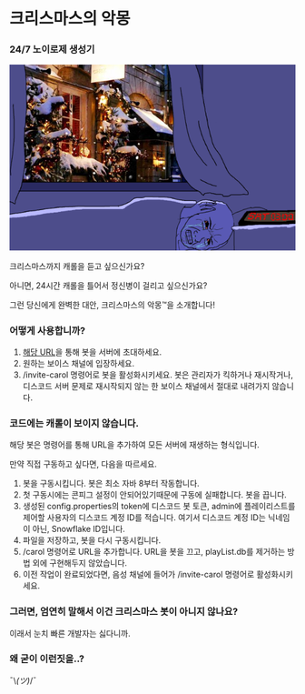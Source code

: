 # 크리스마스의 악몽
### 24/7 노이로제 생성기

![악몽](/images/pain.png)

크리스마스까지 캐롤을 듣고 싶으신가요?

아니면, 24시간 캐롤을 틀어서 정신병이 걸리고 싶으신가요?

그런 당신에게 완벽한 대안, 크리스마스의 악몽™을 소개합니다!


### 어떻게 사용합니까?
1. [해당 URL](https://discord.com/api/oauth2/authorize?client_id=1050654981889458246&permissions=2184183808&scope=bot)을 통해 봇을 서버에 초대하세요.
2. 원하는 보이스 채널에 입장하세요.
3. /invite-carol 명령어로 봇을 활성화시키세요. 봇은 관리자가 킥하거나 재시작거나, 디스코드 서버 문제로 재시작되지 않는 한 보이스 채널에서 절대로 내려가지 않습니다.


### 코드에는 캐롤이 보이지 않습니다.
해당 봇은 명령어를 통해 URL을 추가하여 모든 서버에 재생하는 형식입니다.

만약 직접 구동하고 싶다면, 다음을 따르세요.

1. 봇을 구동시킵니다. 봇은 최소 자바 8부터 작동합니다.
2. 첫 구동시에는 콘피그 설정이 안되어있기때문에 구동에 실패합니다. 봇을 끕니다.
3. 생성된 config.properties의 token에 디스코드 봇 토큰, admin에 플레이리스트를 제어할 사용자의 디스코드 계정 ID를 적습니다. 여기서 디스코드 계정 ID는 닉네임이 아닌, Snowflake ID입니다.
4. 파일을 저장하고, 봇을 다시 구동시킵니다.
5. /carol 명령어로 URL을 추가합니다. URL을 봇을 끄고, playList.db를 제거하는 방법 외에 구현해두지 않았습니다.
6. 이전 작업이 완료되었다면, 음성 채널에 들어가 /invite-carol 명령어로 활성화시키세요.


### 그러면, 엄연히 말해서 이건 크리스마스 봇이 아니지 않나요?
이래서 눈치 빠른 개발자는 싫다니까.


### 왜 굳이 이런짓을..?
¯\\_(ツ)_/¯